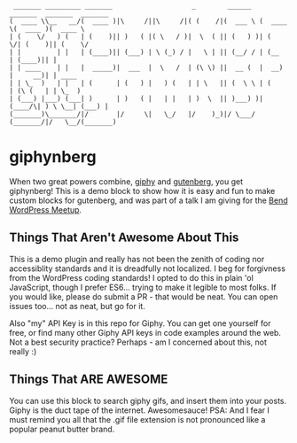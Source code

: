 ```
 _______ _________ _______                    _        ______   _______  _______  _______ 
(  ____ \\__   __/(  ____ )|\     /||\     /|( (    /|(  ___ \ (  ____ \(  ____ )(  ____ \
| (    \/   ) (   | (    )|| )   ( |( \   / )|  \  ( || (   ) )| (    \/| (    )|| (    \/
| |         | |   | (____)|| (___) | \ (_) / |   \ | || (__/ / | (__    | (____)|| |      
| | ____    | |   |  _____)|  ___  |  \   /  | (\ \) ||  __ (  |  __)   |     __)| | ____ 
| | \_  )   | |   | (      | (   ) |   ) (   | | \   || (  \ \ | (      | (\ (   | | \_  )
| (___) |___) (___| )      | )   ( |   | |   | )  \  || )___) )| (____/\| ) \ \__| (___) |
(_______)\_______/|/       |/     \|   \_/   |/    )_)|/ \___/ (_______/|/   \__/(_______)
```

# giphynberg

When two great powers combine, [giphy](https://giphy.com/) and [gutenberg](https://github.com/WordPress/gutenberg), you get giphynberg! This is a demo block to show how it is easy and fun to make custom blocks for gutenberg, and was part of a talk I am giving for the [Bend WordPress Meetup](https://www.meetup.com/Bend-WordPress-Meetup/).

## Things That Aren't Awesome About This

This is a demo plugin and really has not been the zenith of coding nor accessiblity standards and it is dreadfully not localized. I beg for forgivness from the WordPress coding standards! I opted to do this in plain 'ol JavaScript, though I prefer ES6... trying to make it legible to most folks. If you would like, please do submit a PR - that would be neat. You can open issues too... not as neat, but go for it.

Also "my" API Key is in this repo for Giphy. You can get one yourself for free, or find many other Giphy API keys in code examples around the web. Not a best security practice? Perhaps - am I concerned about this, not really :)

## Things That ARE AWESOME

You can use this block to search giphy gifs, and insert them into your posts. Giphy is the duct tape of the internet. Awesomesauce! PSA: And I fear I must remind you all that the .gif file extension is not pronounced like a popular peanut butter brand.
